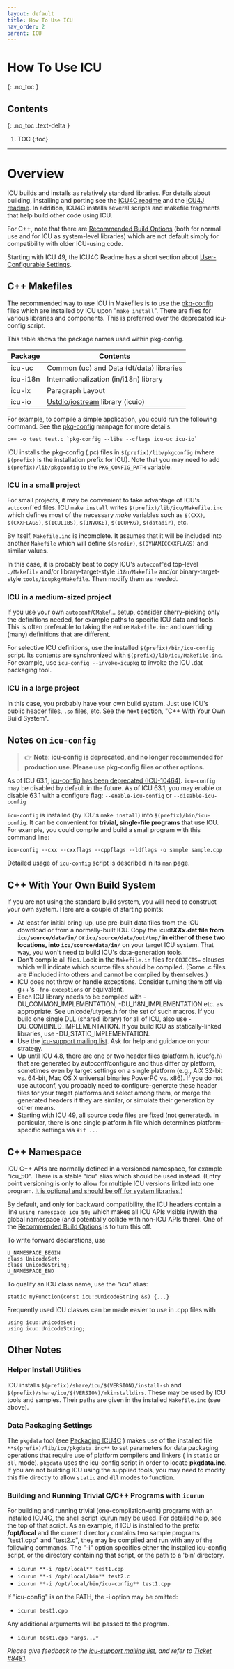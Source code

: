 ```yaml
---
layout: default
title: How To Use ICU
nav_order: 2
parent: ICU
---
```

<!--
© 2020 and later: Unicode, Inc. and others.
License & terms of use: http://www.unicode.org/copyright.html
-->

# How To Use ICU
{: .no_toc }

## Contents
{: .no_toc .text-delta }

1. TOC
{:toc}

---

# Overview

ICU builds and installs as relatively standard libraries. For details about
building, installing and porting see the [ICU4C
readme](../icu4c/) and the
[ICU4J readme](../icu4j/).
In addition, ICU4C installs several scripts and makefile fragments that help
build other code using ICU.

For C++, note that there are [Recommended Build
Options](icu4c/build#recommended-build-options)
(both for normal use and for ICU as system-level libraries) which are not
default simply for compatibility with older ICU-using code.

Starting with ICU 49, the ICU4C Readme has a short section about
[User-Configurable
Settings](icu4c/build#user-configurable-settings).

## C++ Makefiles

The recommended way to use ICU in Makefiles is to use the
[pkg-config](http://pkg-config.freedesktop.org/) files which are installed by
ICU upon "`make install`". There are files for various libraries and components.
This is preferred over the deprecated icu-config script.

This table shows the package names used within pkg-config.

|**Package**|**Contents**|
|------|--------------------|
|icu-uc|Common (uc) and Data (dt/data) libraries|
|icu-i18n|Internationalization (in/i18n) library|icu-le [Layout Engine](../layoutengine/index.md)|
|icu-lx|Paragraph Layout|
|icu-io|[Ustdio](io/ustdio.md)/[iostream](io/ustream.md) library (icuio)

For example, to compile a simple application, you could run the following
command. See the [pkg-config](http://pkg-config.freedesktop.org/) manpage for
more details.

    c++ -o test test.c `pkg-config --libs --cflags icu-uc icu-io`

ICU installs the pkg-config (.pc) files in `$(prefix)/lib/pkgconfig` (where
`$(prefix)` is the installation prefix for ICU). Note that you may need to add
`$(prefix)/lib/pkgconfig` to the `PKG_CONFIG_PATH` variable.

### ICU in a small project

For small projects, it may be convenient to take advantage of
ICU's `autoconf`'ed files. ICU `make install` writes
`$(prefix)/lib/icu/Makefile.inc` which defines most of the necessary *make*
variables such as `$(CXX)`, `$(CXXFLAGS)`, `$(ICULIBS)`, `$(INVOKE)`, `$(ICUPKG)`,
`$(datadir)`, etc.

By itself, `Makefile.inc` is incomplete. It assumes that it will be included into another
`Makefile` which will define `$(srcdir)`, `$(DYNAMICCXXFLAGS)` and similar values.

In this case, it is probably best to copy ICU's
`autoconf`'ed top-level `./Makefile` and/or library-target-style `i18n/Makefile` and/or
binary-target-style `tools/icupkg/Makefile`. Then modify them as needed.

### ICU in a medium-sized project

If you use your own `autoconf`/`CMake`/... setup, consider cherry-picking only the
definitions needed, for example paths to specific ICU data and tools.
This is often preferable to taking the entire `Makefile.inc` and
overriding (many) definitions that are different.

For selective ICU definitions, use the installed
`$(prefix)/bin/icu-config` script.
Its contents are synchronized with `$(prefix)/lib/icu/Makefile.inc`.
For example, use `icu-config --invoke=icupkg` to invoke the ICU .dat packaging tool.

### ICU in a large project

In this case, you probably have your own build system. Just use ICU's public header
files, `.so` files, etc. See the next section, "C++ With Your Own Build System".

## Notes on `icu-config`

> :point_right: **Note**: **icu-config is deprecated, and no longer recommended for
> production use. Please use pkg-config files or other options.**

As of ICU 63.1, [icu-config has been deprecated
(ICU-10464)](https://unicode-org.atlassian.net/browse/ICU-10464).
`icu-config` may be disabled by default in the future.
As of ICU 63.1, you may enable or disable 63.1 with a configure flag:
`--enable-icu-config` or `--disable-icu-config`

`icu-config` is installed (by ICU's `make install`) into `$(prefix)/bin/icu-config`.
It can be convenient for **trivial, single-file programs** that use ICU. For
example, you could compile and build a small program with this command line:

    icu-config --cxx --cxxflags --cppflags --ldflags -o sample sample.cpp

Detailed usage of `icu-config` script is described in its `man` page.

## C++ With Your Own Build System

If you are not using the standard build system, you will need to construct your
own system. Here are a couple of starting points:

*   At least for initial bring-up, use pre-built data files from the ICU
    download or from a normally-built ICU. Copy the icudt***XXx*.dat file from
    `icu/source/data/in/` or `icu/source/data/out/tmp/` in either of these two
    locations, into `icu/source/data/in/`** on your target ICU system. That way,
    you won't need to build ICU's data-generation tools.
*   Don't compile all files. Look in the `Makefile.in` files for `OBJECTS=`
    clauses which will indicate which source files should be compiled. (Some .c
    files are #included into others and cannot be compiled by themselves.)
*   ICU does not throw or handle exceptions. Consider turning them off via g++'s
    `-fno-exceptions` or equivalent.
*   Each ICU library needs to be compiled with -DU_COMMON_IMPLEMENTATION,
    -DU_I18N_IMPLEMENTATION etc. as appropriate. See unicode/utypes.h for the
    set of such macros. If you build one single DLL (shared library) for all of
    ICU, also use -DU_COMBINED_IMPLEMENTATION. If you build ICU as
    statically-linked libraries, use -DU_STATIC_IMPLEMENTATION.
*   Use the [icu-support mailing list](http://site.icu-project.org/contacts).
    Ask for help and guidance on your strategy.
*   Up until ICU 4.8, there are one or two header files (platform.h, icucfg.h)
    that are generated by autoconf/configure and thus differ by platform,
    sometimes even by target settings on a single platform (e.g., AIX 32-bit vs.
    64-bit, Mac OS X universal binaries PowerPC vs. x86). If you do not use
    autoconf, you probably need to configure-generate these header files for
    your target platforms and select among them, or merge the generated headers
    if they are similar, or simulate their generation by other means.
*   Starting with ICU 49, all source code files are fixed (not generated). In
    particular, there is one single platform.h file which determines
    platform-specific settings via `#if ...`

## C++ Namespace

ICU C++ APIs are normally defined in a versioned namespace, for example
"icu_50". There is a stable "icu" alias which should be used instead. (Entry
point versioning is only to allow for multiple ICU versions linked into one
program. [It is optional and should be off for system
libraries.](icu4c/build#recommended-build-options))

By default, and only for backward compatibility, the ICU headers contain a line
`using namespace icu_50;` which makes all ICU APIs visible in/with the global
namespace (and potentially collide with non-ICU APIs there). One of the
[Recommended Build
Options](icu4c/build#recommended-build-options)
is to turn this off.

To write forward declarations, use

    U_NAMESPACE_BEGIN
    class UnicodeSet;
    class UnicodeString;
    U_NAMESPACE_END

To qualify an ICU class name, use the "icu" alias:

    static myFunction(const icu::UnicodeString &s) {...}

Frequently used ICU classes can be made easier to use in .cpp files with

    using icu::UnicodeSet;
    using icu::UnicodeString;

## Other Notes

### Helper Install Utilities

ICU installs `$(prefix)/share/icu/$(VERSION)/install-sh` and
`$(prefix)/share/icu/$(VERSION)/mkinstalldirs`. These may be used by ICU tools and
samples. Their paths are given in the installed `Makefile.inc` (see above).

### Data Packaging Settings

The `pkgdata` tool (see [Packaging ICU4C](packaging/index.md) ) makes use of the
installed file `**$(prefix)/lib/icu/pkgdata.inc**` to set parameters for data
packaging operations that require use of platform compilers and linkers ( in
`static` or `dll` mode). `pkgdata` uses the icu-config script in order to locate
**pkgdata.inc**. If you are not building ICU using the supplied tools, you may
need to modify this file directly to allow `static` and `dll` modes to function.

### Building and Running Trivial C/C++ Programs with `icurun`

For building and running trivial (one-compilation-unit) programs with an
installed ICU4C, the shell script
[icurun](https://github.com/unicode-org/icu/blob/main/tools/scripts/icurun)
may be used. For detailed help, see the top of that script.
As an example, if ICU is installed to the prefix **/opt/local** and the current
directory contains two sample programs "test1.cpp" and "test2.c", they may be
compiled and run with any of the following commands. The "-i" option specifies
either the installed icu-config script, or the directory containing that script,
or the path to a 'bin' directory.

*   `icurun **-i /opt/local** test1.cpp`
*   `icurun **-i /opt/local/bin** test2.c`
*   `icurun **-i /opt/local/bin/icu-config** test1.cpp`

If "icu-config" is on the PATH, the -i option may be omitted:

*   `icurun test1.cpp`

Any additional arguments will be passed to the program.

*   `icurun test1.cpp *args...*`

*Please give feedback to the [icu-support mailing list](http://site.icu-project.org/contacts),
and refer to [Ticket #8481](https://unicode-org.atlassian.net/browse/ICU-8481).*
